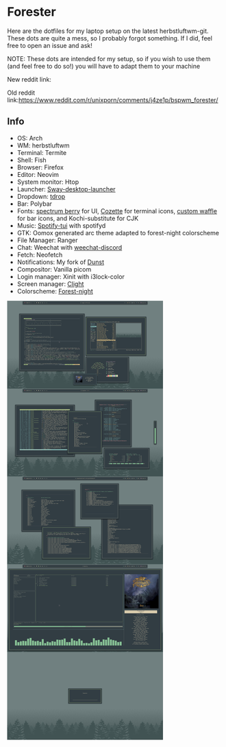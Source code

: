 # Forester

Here are the dotfiles for my laptop setup on the latest herbstluftwm-git. These dots are quite a mess, so I probably forgot something. If I did, feel free to open an issue and ask!

NOTE: These dots are intended for my setup, so if you wish to use them (and feel free to do so!) you will have to adapt them to your machine

New reddit link: 

Old reddit link:https://www.reddit.com/r/unixporn/comments/j4ze1p/bspwm_forester/

## Info
- OS: Arch
- WM: herbstluftwm
- Terminal: Termite
- Shell: Fish
- Browser: Firefox
- Editor: Neovim
- System monitor: Htop
- Launcher: [Sway-desktop-launcher](https://github.com/Biont/sway-launcher-desktop)
- Dropdown: [tdrop](https://github.com/noctuid/tdrop)
- Bar: Polybar
- Fonts: [spectrum berry](https://github.com/seraxis/pcf-spectrum-berry) for UI, [Cozette](https://github.com/slavfox/Cozette) for terminal icons, [custom waffle](https://github.com/Barbarossa93/Forester/blob/main/.fonts/wafflemedium.otb) for bar icons, and Kochi-substitute for CJK
- Music: [Spotify-tui](https://github.com/Rigellute/spotify-tui) with spotifyd
- GTK: Oomox generated arc theme adapted to forest-night colorscheme
- File Manager: Ranger
- Chat: Weechat with [weechat-discord](https://github.com/terminal-discord/weechat-discord)
- Fetch: Neofetch
- Notifications: My fork of [Dunst](https://github.com/Barbarossa93/dunst)
- Compositor: Vanilla picom
- Login manager: Xinit with i3lock-color
- Screen manager: [Clight](https://github.com/FedeDP/Clight)
- Colorscheme: [Forest-night](https://github.com/sainnhe/forest-night)

<img src="https://github.com/Barbarossa93/Forester/blob/main/out.png" alt="img" align="center">
